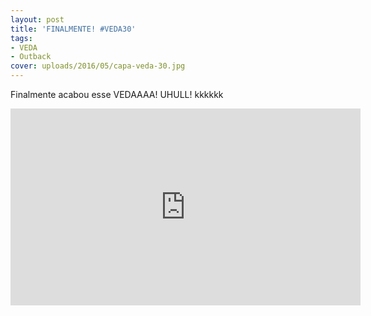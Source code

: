 ```yaml
---
layout: post
title: 'FINALMENTE! #VEDA30'
tags:
- VEDA
- Outback
cover: uploads/2016/05/capa-veda-30.jpg
---
```


Finalmente acabou esse VEDAAAA! UHULL! kkkkkk

<iframe width="560" height="315" src="https://www.youtube.com/embed/7Sl0qrq3O3Y" frameborder="0" allowfullscreen></iframe>
